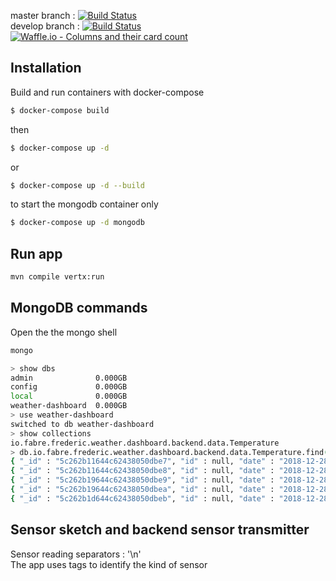 master branch : [![Build Status](https://travis-ci.org/FabreFrederic/weather-dashboard.svg?branch=master)](https://travis-ci.org/FabreFrederic/weather-dashboard)
<br />
develop branch : [![Build Status](https://travis-ci.org/FabreFrederic/weather-dashboard.svg?branch=develop)](https://travis-ci.org/FabreFrederic/weather-dashboard)
<br />
[![Waffle.io - Columns and their card count](https://badge.waffle.io/FabreFrederic/weather-dashboard.svg?columns=all)](https://waffle.io/FabreFrederic/weather-dashboard)

## Installation

Build and run containers with docker-compose 

```bash
$ docker-compose build
```
then
```bash
$ docker-compose up -d
```
or
```bash
$ docker-compose up -d --build
```

to start the mongodb container only
```bash
$ docker-compose up -d mongodb
```

## Run app
```bash
mvn compile vertx:run
```


## MongoDB commands

Open the the mongo shell
```bash
mongo
```
```bash
> show dbs
admin              0.000GB
config             0.000GB
local              0.000GB
weather-dashboard  0.000GB
> use weather-dashboard
switched to db weather-dashboard
> show collections
io.fabre.frederic.weather.dashboard.backend.data.Temperature
> db.io.fabre.frederic.weather.dashboard.backend.data.Temperature.find()
{ "_id" : "5c262b11644c62438050dbe7", "id" : null, "date" : "2018-12-28T13:54:25.033Z", "value" : "4", "sensorEnvironment" : "AIR" }
{ "_id" : "5c262b11644c62438050dbe8", "id" : null, "date" : "2018-12-28T13:54:25.033Z", "value" : "6", "sensorEnvironment" : "WATER" }
{ "_id" : "5c262b19644c62438050dbe9", "id" : null, "date" : "2018-12-28T13:54:33.337Z", "value" : "1", "sensorEnvironment" : "WATER" }
{ "_id" : "5c262b19644c62438050dbea", "id" : null, "date" : "2018-12-28T13:54:33.337Z", "value" : "5", "sensorEnvironment" : "AIR" }
{ "_id" : "5c262b1d644c62438050dbeb", "id" : null, "date" : "2018-12-28T13:54:37.050Z", "value" : "1", "sensorEnvironment" : "WATER" }
```

## Sensor sketch and backend sensor transmitter
Sensor reading separators : '\n' <br />
The app uses tags to identify the kind of sensor
